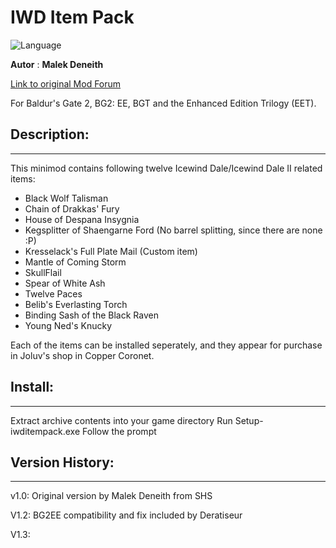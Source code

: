 # IWD Item Pack

![Language](https://img.shields.io/static/v1?label=language&message=english%20%7C%20french%20%7C%20italian%20%7C%20polish%20%7C%20russian%20%7C%20&color=informational)

**Autor** : **Malek Deneith**

[Link to original Mod Forum](http://www.shsforums.net/topic/46557-iwd-item-pack-for-bg2/)


For Baldur's Gate 2, BG2: EE, BGT and the Enhanced Edition Trilogy (EET).


## Description:
------------

This minimod contains following twelve Icewind Dale/Icewind Dale II related
items:

- Black Wolf Talisman
- Chain of Drakkas' Fury
- House of Despana Insygnia
- Kegsplitter of Shaengarne Ford (No barrel splitting, since there are none :P)
- Kresselack's Full Plate Mail (Custom item)
- Mantle of Coming Storm
- SkullFlail
- Spear of White Ash
- Twelve Paces
- Belib's Everlasting Torch
- Binding Sash of the Black Raven
- Young Ned's Knucky

Each of the items can be installed seperately, and they appear for purchase
in Joluv's shop in Copper Coronet.

## Install:
--------

Extract archive contents into your game directory
Run Setup-iwditempack.exe
Follow the prompt


## Version History:
----------------

v1.0: Original version by Malek Deneith from SHS

V1.2: BG2EE compatibility and fix included by Deratiseur 

V1.3: 